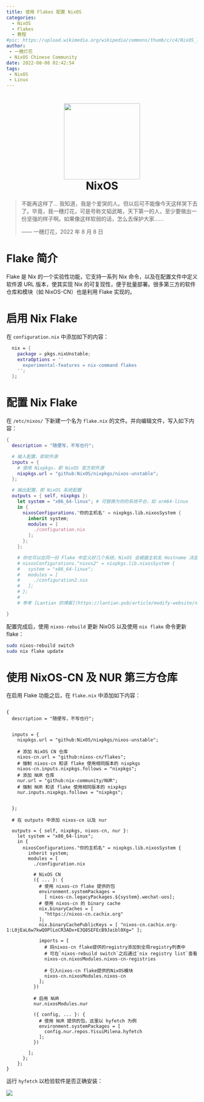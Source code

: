 ```yaml
---
title: 使用 Flakes 配置 NixOS
categories: 
  - NixOS
  - Flakes
  - 教程
#pic: https://upload.wikimedia.org/wikipedia/commons/thumb/c/c4/NixOS_logo.svg/1280px-NixOS_logo.svg.png
author: 
 - 一穂灯花
 - NixOS Chinese Community
date: 2022-08-08 02:42:54
tags: 
 - NixOS
 - Linux
---
```


<h1 align="center">
  <img src="https://pic.lanta.cyou/img/nix-snowflake.svg" width="200">
  <br>NixOS<br>
</h1>

<div class="info">

> 不能再这样了... 我知道，我是个爱哭的人。但以后可不能像今天这样哭下去了。毕竟，我一穗灯花，可是号称文韬武略，天下第一的人，至少要做出一份坚强的样子啊。如果像这样软弱的话，怎么去保护大家……
> 
> —— 一穗灯花，2022 年 8 月 8 日

# Flake 简介

Flake 是 Nix 的一个实验性功能，它支持一系列 Nix 命令，以及在配置文件中定义软件源 URL 版本，使其实现 Nix 的可复现性，便于批量部署。很多第三方的软件仓库和模块（如 NixOS-CN）也是利用 Flake 实现的。

# 启用 Nix Flake

在 `configuration.nix` 中添加如下的内容：

```nix
  nix = {
    package = pkgs.nixUnstable;
    extraOptions = ''
      experimental-features = nix-command flakes
    '';
  };
```

# 配置 Nix Flake

在 `/etc/nixos/` 下新建一个名为 `flake.nix` 的文件。并向编辑文件，写入如下内容：

```nix
{
  description = "随便写，不写也行";

  # 输入配置，即软件源
  inputs = {
    # 使用 Nixpkgs，即 NixOS 官方软件源
    nixpkgs.url = "github:NixOS/nixpkgs/nixos-unstable";
  };

  # 输出配置，即 NixOS 系统配置
  outputs = { self, nixpkgs }:
    let system = "x86_64-linux"; # 可替换为你的系统平台，如 arm64-linux
    in {
      nixosConfigurations."你的主机名" = nixpkgs.lib.nixosSystem {
        inherit system;
        modules = [
          ./configuration.nix
        ];
      };
    };

    # 你也可以在同一份 Flake 中定义好几个系统，NixOS 会根据主机名 Hostname 决定用哪个
    # nixosConfigurations."nixos2" = nixpkgs.lib.nixosSystem {
    #   system = "x86_64-linux";
    #   modules = [
    #     ./configuration2.nix
    #   ];
    # };
    #
    # 参考 [Lantian 的博客](https://lantian.pub/article/modify-website/nixos-initial-config-flake-deploy.lantian/)

}
```

配置完成后，使用 `nixos-rebuild` 更新 NixOS 以及使用 `nix flake` 命令更新 flake：

```bash
sudo nixos-rebuild switch
sudo nix flake update
```
# 使用 NixOS-CN 及 NUR 第三方仓库

在启用 Flake 功能之后，在 `flake.nix` 中添加如下内容：

```

{
  description = "随便写，不写也行";


  inputs = {
    nixpkgs.url = "github:NixOS/nixpkgs/nixos-unstable";

    # 添加 NixOS CN 仓库
    nixos-cn.url = "github:nixos-cn/flakes";
    # 强制 nixos-cn 和该 flake 使用相同版本的 nixpkgs
    nixos-cn.inputs.nixpkgs.follows = "nixpkgs";
    # 添加 NUR 仓库
    nur.url = "github:nix-community/NUR";
    # 强制 NUR 和该 flake 使用相同版本的 nixpkgs
    nur.inputs.nixpkgs.follows = "nixpkgs";


  };

  # 在 outputs 中添加 nixos-cn 以及 nur

  outputs = { self, nixpkgs, nixos-cn, nur }:
    let system = "x86_64-linux";
    in {
      nixosConfigurations."你的主机名" = nixpkgs.lib.nixosSystem {
        inherit system;
        modules = [
          ./configuration.nix
          
          # NixOS CN
          ({ ... }: {
            # 使用 nixos-cn flake 提供的包
            environment.systemPackages =
              [ nixos-cn.legacyPackages.${system}.wechat-uos];
            # 使用 nixos-cn 的 binary cache
            nix.binaryCaches = [
              "https://nixos-cn.cachix.org"
            ];
            nix.binaryCachePublicKeys = [ "nixos-cn.cachix.org-1:L0jEaL6w7kwQOPlLoCR3ADx+E3Q8SEFEcB9Jaibl0Xg=" ];

            imports = [
              # 将nixos-cn flake提供的registry添加到全局registry列表中
              # 可在`nixos-rebuild switch`之后通过`nix registry list`查看
              nixos-cn.nixosModules.nixos-cn-registries

              # 引入nixos-cn flake提供的NixOS模块
              nixos-cn.nixosModules.nixos-cn
            ];
          })

          # 启用 NUR
          nur.nixosModules.nur
          
          ({ config, ... }: {
            # 使用 NUR 提供的包，这里以 hyfetch 为例
            environment.systemPackages = [ 
              config.nur.repos.YisuiMilena.hyfetch
            ];
          })

        ];
      };
    };
}
```
运行 `hyfetch` 以检验软件是否正确安装：

![](/images/hyfetch.png)
